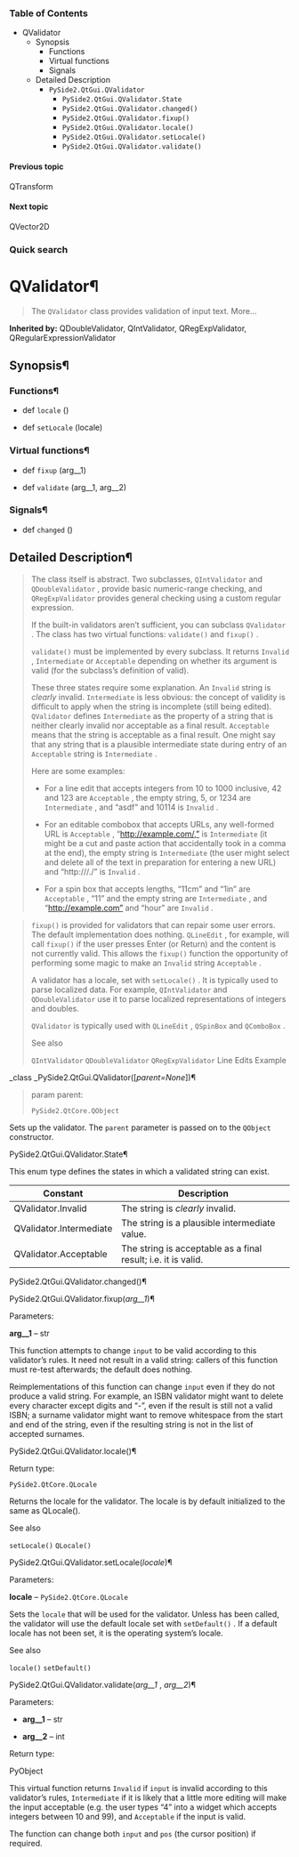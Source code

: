 ### Table of Contents

  * QValidator
    * Synopsis
      * Functions
      * Virtual functions
      * Signals
    * Detailed Description
      * `PySide2.QtGui.QValidator`
        * `PySide2.QtGui.QValidator.State`
        * `PySide2.QtGui.QValidator.changed()`
        * `PySide2.QtGui.QValidator.fixup()`
        * `PySide2.QtGui.QValidator.locale()`
        * `PySide2.QtGui.QValidator.setLocale()`
        * `PySide2.QtGui.QValidator.validate()`

#### Previous topic

QTransform

#### Next topic

QVector2D

### Quick search

# QValidator¶

> The `QValidator` class provides validation of input text. More…

**Inherited by:** QDoubleValidator, QIntValidator, QRegExpValidator, QRegularExpressionValidator

## Synopsis¶

### Functions¶

  * def `locale` ()

  * def `setLocale` (locale)

### Virtual functions¶

  * def `fixup` (arg__1)

  * def `validate` (arg__1, arg__2)

### Signals¶

  * def `changed` ()

## Detailed Description¶

> The class itself is abstract. Two subclasses, `QIntValidator` and `QDoubleValidator` , provide basic numeric-range checking, and `QRegExpValidator` provides general checking using a custom regular expression.
>
> If the built-in validators aren’t sufficient, you can subclass `QValidator` . The class has two virtual functions: `validate()` and `fixup()` .
>
> `validate()` must be implemented by every subclass. It returns `Invalid` , `Intermediate` or `Acceptable` depending on whether its argument is valid (for the subclass’s definition of valid).
>
> These three states require some explanation. An `Invalid` string is _clearly_ invalid. `Intermediate` is less obvious: the concept of validity is difficult to apply when the string is incomplete (still being edited). `QValidator` defines `Intermediate` as the property of a string that is neither clearly invalid nor acceptable as a final result. `Acceptable` means that the string is acceptable as a final result. One might say that any string that is a plausible intermediate state during entry of an `Acceptable` string is `Intermediate` .
>
> Here are some examples:
>
>   * For a line edit that accepts integers from 10 to 1000 inclusive, 42 and 123 are `Acceptable` , the empty string, 5, or 1234 are `Intermediate` , and “asdf” and 10114 is `Invalid` .
>
>   * For an editable combobox that accepts URLs, any well-formed URL is `Acceptable` , “http://example.com/,” is `Intermediate` (it might be a cut and paste action that accidentally took in a comma at the end), the empty string is `Intermediate` (the user might select and delete all of the text in preparation for entering a new URL) and “http:///./” is `Invalid` .
>
>   * For a spin box that accepts lengths, “11cm” and “1in” are `Acceptable` , “11” and the empty string are `Intermediate` , and “http://example.com” and “hour” are `Invalid` .
>
>

>
> `fixup()` is provided for validators that can repair some user errors. The default implementation does nothing. `QLineEdit` , for example, will call `fixup()` if the user presses Enter (or Return) and the content is not currently valid. This allows the `fixup()` function the opportunity of performing some magic to make an `Invalid` string `Acceptable` .
>
> A validator has a locale, set with `setLocale()` . It is typically used to parse localized data. For example, `QIntValidator` and `QDoubleValidator` use it to parse localized representations of integers and doubles.
>
> `QValidator` is typically used with `QLineEdit` , `QSpinBox` and `QComboBox` .
>
> See also
>
> `QIntValidator` `QDoubleValidator` `QRegExpValidator` Line Edits Example

_class _PySide2.QtGui.QValidator([_parent=None_])¶

    

> param parent:
>  
>
> `PySide2.QtCore.QObject`

Sets up the validator. The `parent` parameter is passed on to the `QObject` constructor.

PySide2.QtGui.QValidator.State¶

    

This enum type defines the states in which a validated string can exist.

Constant | Description  
---|---  
QValidator.Invalid | The string is _clearly_ invalid.  
QValidator.Intermediate | The string is a plausible intermediate value.  
QValidator.Acceptable | The string is acceptable as a final result; i.e. it is valid.  
  
PySide2.QtGui.QValidator.changed()¶

    

PySide2.QtGui.QValidator.fixup(_arg__1_)¶

    

Parameters:

    

**arg__1** – str

This function attempts to change `input` to be valid according to this validator’s rules. It need not result in a valid string: callers of this function must re-test afterwards; the default does nothing.

Reimplementations of this function can change `input` even if they do not produce a valid string. For example, an ISBN validator might want to delete every character except digits and “-”, even if the result is still not a valid ISBN; a surname validator might want to remove whitespace from the start and end of the string, even if the resulting string is not in the list of accepted surnames.

PySide2.QtGui.QValidator.locale()¶

    

Return type:

    

`PySide2.QtCore.QLocale`

Returns the locale for the validator. The locale is by default initialized to the same as QLocale().

See also

`setLocale()` `QLocale()`

PySide2.QtGui.QValidator.setLocale(_locale_)¶

    

Parameters:

    

**locale** – `PySide2.QtCore.QLocale`

Sets the `locale` that will be used for the validator. Unless has been called, the validator will use the default locale set with `setDefault()` . If a default locale has not been set, it is the operating system’s locale.

See also

`locale()` `setDefault()`

PySide2.QtGui.QValidator.validate(_arg__1_ , _arg__2_)¶

    

Parameters:

    

  * **arg__1** – str

  * **arg__2** – int

Return type:

    

PyObject

This virtual function returns `Invalid` if `input` is invalid according to this validator’s rules, `Intermediate` if it is likely that a little more editing will make the input acceptable (e.g. the user types “4” into a widget which accepts integers between 10 and 99), and `Acceptable` if the input is valid.

The function can change both `input` and `pos` (the cursor position) if required.
